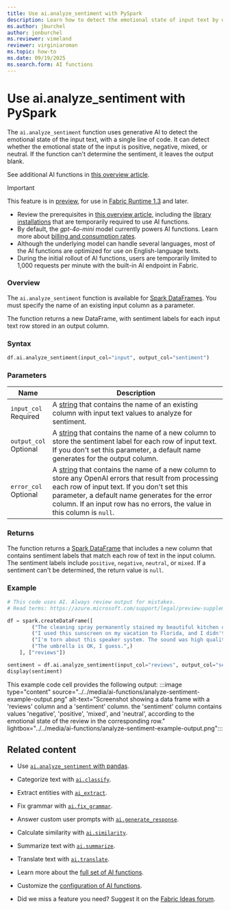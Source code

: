 ```yaml
---
title: Use ai.analyze_sentiment with PySpark
description: Learn how to detect the emotional state of input text by using the ai.analyze_sentiment function with PySpark.
ms.author: jburchel
author: jonburchel
ms.reviewer: vimeland
reviewer: virginiaroman
ms.topic: how-to
ms.date: 09/19/2025
ms.search.form: AI functions
---
```


# Use ai.analyze_sentiment with PySpark

The `ai.analyze_sentiment` function uses generative AI to detect the emotional state of the input text, with a single line of code. It can detect whether the emotional state of the input is positive, negative, mixed, or neutral. If the function can't determine the sentiment, it leaves the output blank.

See additional AI functions in [this overview article](../overview.md).

> [!IMPORTANT]
> This feature is in [preview](../../get-started/preview.md), for use in [Fabric Runtime 1.3](../../data-engineering/runtime-1-3.md) and later.
>
> - Review the prerequisites in [this overview article](./overview.md), including the [library installations](./overview.md#getting-started-with-ai-functions) that are temporarily required to use AI functions.
> - By default, the *gpt-4o-mini* model currently powers AI functions. Learn more about [billing and consumption rates](../ai-services/ai-services-overview.md).
> - Although the underlying model can handle several languages, most of the AI functions are optimized for use on English-language texts.
> - During the initial rollout of AI functions, users are temporarily limited to 1,000 requests per minute with the built-in AI endpoint in Fabric.

### Overview

The `ai.analyze_sentiment` function is  available for [Spark DataFrames](https://spark.apache.org/docs/latest/api/python/reference/pyspark.sql/dataframe.html). You must specify the name of an existing input column as a parameter.

The function returns a new DataFrame, with sentiment labels for each input text row stored in an output column.

### Syntax

```python
df.ai.analyze_sentiment(input_col="input", output_col="sentiment")
```

### Parameters

| Name | Description |
|---|---|
| `input_col` <br> Required | A [string](https://spark.apache.org/docs/latest/api/python/reference/pyspark.sql/api/pyspark.sql.types.StringType.html) that contains the name of an existing column with input text values to analyze for sentiment. |
| `output_col` <br> Optional | A [string](https://spark.apache.org/docs/latest/api/python/reference/pyspark.sql/api/pyspark.sql.types.StringType.html) that contains the name of a new column to store the sentiment label for each row of input text. If you don't set this parameter, a default name generates for the output column. |
| `error_col` <br> Optional | A [string](https://spark.apache.org/docs/latest/api/python/reference/pyspark.sql/api/pyspark.sql.types.StringType.html) that contains the name of a new column to store any OpenAI errors that result from processing each row of input text. If you don't set this parameter, a default name generates for the error column. If an input row has no errors, the value in this column is `null`. |

### Returns

The function returns a [Spark DataFrame](https://spark.apache.org/docs/latest/api/python/reference/pyspark.sql/dataframe.html) that includes a new column that contains sentiment labels that match each row of text in the input column. The sentiment labels include `positive`, `negative`, `neutral`, or `mixed`. If a sentiment can't be determined, the return value is `null`.

### Example

```python
# This code uses AI. Always review output for mistakes. 
# Read terms: https://azure.microsoft.com/support/legal/preview-supplemental-terms/.

df = spark.createDataFrame([
        ("The cleaning spray permanently stained my beautiful kitchen counter. Never again!",),
        ("I used this sunscreen on my vacation to Florida, and I didn't get burned at all. Would recommend.",),
        ("I'm torn about this speaker system. The sound was high quality, though it didn't connect to my roommate's phone.",),
        ("The umbrella is OK, I guess.",)
    ], ["reviews"])

sentiment = df.ai.analyze_sentiment(input_col="reviews", output_col="sentiment")
display(sentiment)
```
This example code cell provides the following output:
:::image type="content" source="../../media/ai-functions/analyze-sentiment-example-output.png" alt-text="Screenshot showing a data frame with a 'reviews' column and a 'sentiment' column. the 'sentiment' column contains values 'negative', 'positive', 'mixed', and 'neutral', according to the emotional state of the review in the corresponding row." lightbox="../../media/ai-functions/analyze-sentiment-example-output.png":::

## Related content
- Use [`ai.analyze_sentiment` with pandas](../pandas/analyze-sentiment.md).
- Categorize text with [`ai.classify`](./classify.md).
- Extract entities with [`ai_extract`](./extract.md).
- Fix grammar with [`ai.fix_grammar`](./fix-grammar.md).
- Answer custom user prompts with [`ai.generate_response`](./generate-response.md).
- Calculate similarity with [`ai.similarity`](./similarity.md).
- Summarize text with [`ai.summarize`](./summarize.md).
- Translate text with [`ai.translate`](./translate.md).

- Learn more about the [full set of AI functions](../overview.md).
- Customize the [configuration of AI functions](./configuration.md).
- Did we miss a feature you need? Suggest it on the [Fabric Ideas forum](https://ideas.fabric.microsoft.com/).



